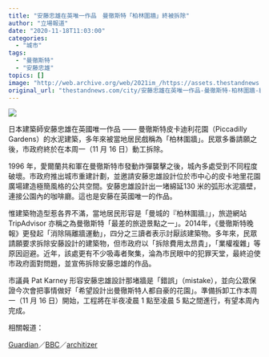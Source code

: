 ```yaml
---
title: "安藤忠雄在英唯一作品　曼徹斯特「柏林圍牆」終被拆除"
author: "立場報道"
date: "2020-11-18T11:03:00"
categories:
  - "城市"
tags:
  - "曼徹斯特"
  - "安藤忠雄"
topics: []
image: "http://web.archive.org/web/2021im_/https://assets.thestandnews.com/media/photos/Untitled-1-06_OHWiT_d4gP0zR.png"
original_url: "thestandnews.com/city/安藤忠雄在英唯一作品-曼徹斯特-柏林圍牆-終被拆除"
---
```

![](http://web.archive.org/web/2021im_/https://assets.thestandnews.com/media/photos/Untitled-1-06_OHWiT_d4gP0zR.png)

日本建築師安藤忠雄在英國唯一作品 —— 曼徹斯特皮卡迪利花園（Piccadilly Gardens）的水泥建築，多年來被當地居民戲稱為「柏林圍牆」。民眾多番請願之後，市政府終於在本周一（11 月 16 日）動工拆除。

1996 年，愛爾蘭共和軍在曼徹斯特市發動炸彈襲擊之後，城內多處受到不同程度破壞。市政府推出城市重建計劃，並邀請安藤忠雄設計位於市中心的皮卡地里花園廣場建造極簡風格的公共空間。安藤忠雄設計出一堵綿延130 米的弧形水泥牆壁，連接公園內的咖啡廳。這也是安藤在英國唯一的作品。

惟建築物造型惹各界不滿，當地居民形容是「曼城的『柏林圍牆』」，旅遊網站 TripAdvisor 亦稱之為曼徹斯特「最差的旅遊景點之一」。2014年，《曼徹斯特晚報》更發起「消除隔離牆運動」，四分之三讀者表示討厭該建築物。多年來，民眾請願要求拆除安藤設計的建築物，但市政府以「拆除費用太昂貴」，「業權複雜」等原因迴避。近年，該處更有不少吸毒者聚集，淪為市民眼中的犯罪天堂，最終迫使市政府面對問題，並宣佈拆除安藤忠雄的作品。

市議員 Pat Karney 形容安藤忠雄設計那堵牆是「錯誤」（mistake），並向公眾保證今次會把事情做好「希望設計出曼徹斯特人都自豪的花園」。準備拆卸工作本周一（11 月 16 日）開始，工程將在半夜凌晨 1 點至凌晨 5 點之間進行，有望本周內完成。

相關報道：

[Guardian](http://web.archive.org/web/20211229132309/https://www.theguardian.com/uk-news/2020/nov/16/manchester-prepares-fall-berlin-wall-tadao-ando?fbclid=IwAR1X1YAq-b_pZ2TAA0bwoprQlnzJQ_WKkzMPiRPeLZ6LJbFTi5DkFpAf80k)／[BBC](http://web.archive.org/web/20211229132309/https://www.bbc.com/news/uk-england-manchester-54960088)／[architizer](http://web.archive.org/web/20211229132309/https://architizer.com/blog/practice/details/tadao-ando-demolition/)